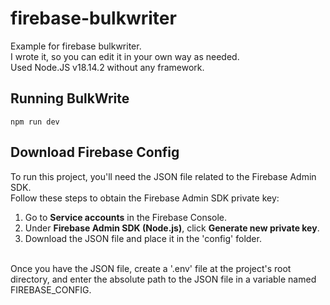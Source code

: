 # firebase-bulkwriter
Example for firebase bulkwriter.
<br>
I wrote it, so you can edit it in your own way as needed.
<br>
Used Node.JS v18.14.2 without any framework.

## Running BulkWrite
```
npm run dev
```

## Download Firebase Config

To run this project, you'll need the JSON file related to the Firebase Admin SDK.<br>
Follow these steps to obtain the Firebase Admin SDK private key:<br>

1. Go to **Service accounts** in the Firebase Console.
2. Under **Firebase Admin SDK (Node.js)**, click **Generate new private key**.
3. Download the JSON file and place it in the 'config' folder.

<br>Once you have the JSON file, create a '.env' file at the project's root directory, and enter the absolute path to the JSON file in a variable named FIREBASE_CONFIG.